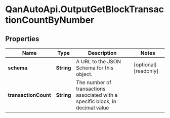 # QanAutoApi.OutputGetBlockTransactionCountByNumber

## Properties

Name | Type | Description | Notes
------------ | ------------- | ------------- | -------------
**schema** | **String** | A URL to the JSON Schema for this object. | [optional] [readonly] 
**transactionCount** | **String** | The number of transactions associated with a specific block, in decimal value | 



